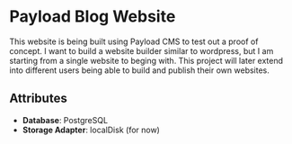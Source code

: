 # Payload Blog Website

This website is being built using Payload CMS to test out a proof of concept. I want to build a website builder similar to wordpress, but I am starting from a single website to beging with. This project will later extend into different users being able to build and publish their own websites.

## Attributes

- **Database**: PostgreSQL
- **Storage Adapter**: localDisk (for now)
